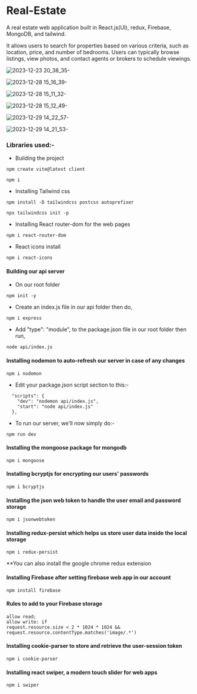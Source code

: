 # Real-Estate
A real estate web application built in React.js(UI), redux, Firebase, MongoDB, and tailwind.

It allows users to search for properties based on various criteria, such as location, price, and number of bedrooms. Users can typically browse listings, view photos, and contact agents or brokers to schedule viewings.

![2023-12-23 20_38_35-](https://github.com/Marx-wrld/Real-Estate/assets/105711066/871fd9de-953e-4b67-aecc-3fb0d696d7b4)

![2023-12-28 15_16_39-](https://github.com/Marx-wrld/Real-Estate/assets/105711066/50feb2d1-2f8b-4cd0-a61b-beb29ddbfdea)

![2023-12-28 15_11_32-](https://github.com/Marx-wrld/Real-Estate/assets/105711066/412e7326-a543-46a6-a61e-18ef911ae8de)

![2023-12-28 15_12_49-](https://github.com/Marx-wrld/Real-Estate/assets/105711066/7f2e9671-07f1-4b64-bc41-062dda9812dc)

![2023-12-29 14_22_57-](https://github.com/Marx-wrld/Real-Estate/assets/105711066/56575cce-6d6b-4e14-ac61-29c17b9877d2)

![2023-12-29 14_21_53-](https://github.com/Marx-wrld/Real-Estate/assets/105711066/06864913-e297-4009-acad-a4d83a93728e)


### Libraries used:-
- Building the project 
```
npm create vite@latest client

npm i
```

- Installing Tailwind css
```
npm install -D tailwindcss postcss autoprefixer

npx tailwindcss init -p
```  

- Installing React router-dom for the web pages
```
npm i react-router-dom
```
- React icons install
```
npm i react-icons
```
#### Building our api server

- On our root folder
```
npm init -y
```
- Create an index.js file in our api folder then do,
```
npm i express
```
- Add "type": "module", to the package.json file in our root folder then run,
```
node api/index.js
```
#### Installing nodemon to auto-refresh our server in case of any changes
```
npm i nodemon
```
- Edit your package.json script section to this:-
```
  "scripts": {
    "dev": "nodemon api/index.js",
    "start": "node api/index.js"
  },
```
- To run our server, we'll now simply do:-
```
npm run dev
```
#### Installing the mongoose package for mongodb
```
npm i mongoose
```
#### Installing bcryptjs for encrypting our users' passwords
```
npm i bcryptjs
```
#### Installing the json web token to handle the user email and password storage
```
npm i jsonwebtoken
```
#### Installing redux-persist which helps us store user data inside the local storage
```
npm i redux-persist
```
**You can also install the google chrome redux extension
#### Installing Firebase after setting firebase web app in our account
```
npm install firebase
```
#### Rules to add to your Firebase storage
```
allow read;
allow write: if 
request.resource.size < 2 * 1024 * 1024 &&
request.resource.contentType.matches('image/.*')
```
#### Installing cookie-parser to store and retrieve the user-session token
```
npm i cookie-parser
```
#### Installing react swiper, a modern touch slider for web apps 
```
npm i swiper
```
